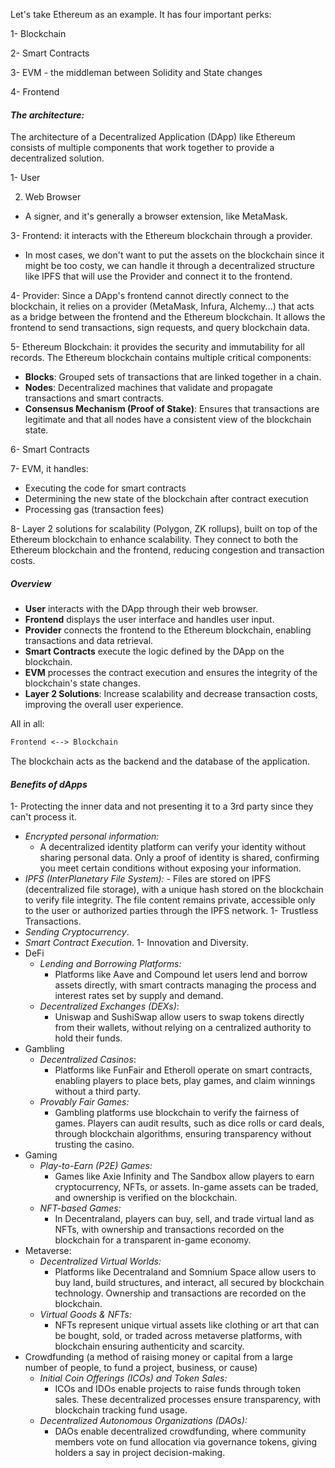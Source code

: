 Let's take Ethereum as an example. It has four important perks:

1- Blockchain

2- Smart Contracts

3- EVM - the middleman between Solidity and State changes

4- Frontend

#### _The architecture:_

The architecture of a Decentralized Application (DApp) like Ethereum consists of multiple components that work together to provide a decentralized solution.

1- User 

2. Web Browser

- A signer, and it's generally a browser extension, like MetaMask.

3- Frontend: it interacts with the Ethereum blockchain through a provider.

- In most cases, we don't want to put the assets on the blockchain since it might be too costy, we can handle it through a decentralized structure like IPFS that will use the Provider and connect it to the frontend.

4- Provider: Since a DApp's frontend cannot directly connect to the blockchain, it relies on a provider (MetaMask, Infura, Alchemy...) that acts as a bridge between the frontend and the Ethereum blockchain. It allows the frontend to send transactions, sign requests, and query blockchain data.

5- Ethereum Blockchain: it provides the security and immutability for all records. The Ethereum blockchain contains multiple critical components:

- **Blocks**: Grouped sets of transactions that are linked together in a chain.
- **Nodes**: Decentralized machines that validate and propagate transactions and smart contracts.
- **Consensus Mechanism (Proof of Stake)**: Ensures that transactions are legitimate and that all nodes have a consistent view of the blockchain state.

6- Smart Contracts

7- EVM, it handles:

- Executing the code for smart contracts
- Determining the new state of the blockchain after contract execution
- Processing gas (transaction fees)

8- Layer 2 solutions for scalability (Polygon, ZK rollups), built on top of the Ethereum blockchain to enhance scalability. They connect to both the Ethereum blockchain and the frontend, reducing congestion and transaction costs.

##### Overview

- **User** interacts with the DApp through their web browser.
- **Frontend** displays the user interface and handles user input.
- **Provider** connects the frontend to the Ethereum blockchain, enabling transactions and data retrieval.
- **Smart Contracts** execute the logic defined by the DApp on the blockchain.
- **EVM** processes the contract execution and ensures the integrity of the blockchain's state changes.
- **Layer 2 Solutions**: Increase scalability and decrease transaction costs, improving the overall user experience.

All in all:

```md
Frontend <--> Blockchain
```

The blockchain acts as the backend and the database of the application.

#### _Benefits of dApps_

1- Protecting the inner data and not presenting it to a 3rd party since they can't process it.

- _Encrypted personal information:_
  - A decentralized identity platform can verify your identity without sharing personal data. Only a proof of identity is shared, confirming you meet certain conditions without exposing your information.
- _IPFS (InterPlanetary File System):_ - Files are stored on IPFS (decentralized file storage), with a unique hash stored on the blockchain to verify file integrity. The file content remains private, accessible only to the user or authorized parties through the IPFS network.
  1- Trustless Transactions.
- _Sending Cryptocurrency_.
- _Smart Contract Execution_.
  1- Innovation and Diversity.
- DeFi
  - _Lending and Borrowing Platforms:_
    - Platforms like Aave and Compound let users lend and borrow assets directly, with smart contracts managing the process and interest rates set by supply and demand.
  - _Decentralized Exchanges (DEXs)_:
    - Uniswap and SushiSwap allow users to swap tokens directly from their wallets, without relying on a centralized authority to hold their funds.
- Gambling
  - _Decentralized Casinos_:
    - Platforms like FunFair and Etheroll operate on smart contracts, enabling players to place bets, play games, and claim winnings without a third party.
  - _Provably Fair Games:_
    - Gambling platforms use blockchain to verify the fairness of games. Players can audit results, such as dice rolls or card deals, through blockchain algorithms, ensuring transparency without trusting the casino.
- Gaming
  - _Play-to-Earn (P2E) Games:_
    - Games like Axie Infinity and The Sandbox allow players to earn cryptocurrency, NFTs, or assets. In-game assets can be traded, and ownership is verified on the blockchain.
  - _NFT-based Games:_
    - In Decentraland, players can buy, sell, and trade virtual land as NFTs, with ownership and transactions recorded on the blockchain for a transparent in-game economy.
- Metaverse:
  - _Decentralized Virtual Worlds:_
    - Platforms like Decentraland and Somnium Space allow users to buy land, build structures, and interact, all secured by blockchain technology. Ownership and transactions are recorded on the blockchain.
  - _Virtual Goods & NFTs:_
    - NFTs represent unique virtual assets like clothing or art that can be bought, sold, or traded across metaverse platforms, with blockchain ensuring authenticity and scarcity.
- Crowdfunding (a method of raising money or capital from a large number of people, to fund a project, business, or cause)
  - _Initial Coin Offerings (ICOs) and Token Sales:_
    - ICOs and IDOs enable projects to raise funds through token sales. These decentralized processes ensure transparency, with blockchain tracking fund usage.
  - _Decentralized Autonomous Organizations (DAOs):_
    - DAOs enable decentralized crowdfunding, where community members vote on fund allocation via governance tokens, giving holders a say in project decision-making.
